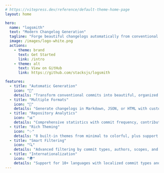 ```yaml
---
# https://vitepress.dev/reference/default-theme-home-page
layout: home

hero:
  name: "logsmith"
  text: "Modern Changelog Generation"
  tagline: "Forge beautiful changelogs automatically from conventional commits with comprehensive theming and analytics."
  image: /images/logo-white.png
  actions:
    - theme: brand
      text: Get Started
      link: /intro
    - theme: alt
      text: View on GitHub
      link: https://github.com/stacksjs/logsmith

features:
  - title: "Automatic Generation"
    icon: "🚀"
    details: "Transform conventional commits into beautiful, organized changelogs with zero manual effort."
  - title: "Multiple Formats"
    icon: "🎨"
    details: "Generate changelogs in Markdown, JSON, or HTML with customizable themes and styling options."
  - title: "Repository Analytics"
    icon: "📊"
    details: "Comprehensive statistics with commit frequency, contributor trends, and activity insights."
  - title: "Rich Theming"
    icon: "✨"
    details: "8 built-in themes from minimal to colorful, plus support for custom themes and emojis."
  - title: "Smart Filtering"
    icon: "🔍"
    details: "Advanced filtering by commit types, authors, scopes, and patterns for precise control."
  - title: "Internationalization"
    icon: "🌍"
    details: "Support for 10+ languages with localized commit types and date formatting."
---
```


<Home />
